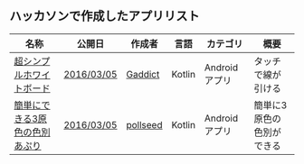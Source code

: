 ## ハッカソンで作成したアプリリスト

|名称|公開日|作成者|言語|カテゴリ|概要|
|---|---|---|---|---|---|
|[超シンプルホワイトボード](https://goo.gl/twvL6P)|[2016/03/05](https://goo.gl/56RkEu)|[Gaddict](https://github.com/Gaddict)|Kotlin|Androidアプリ|タッチで線が引ける|
|[簡単にできる3原色の色別あぷり](https://goo.gl/IeAyYK)|[2016/03/05](https://goo.gl/56RkEu)|[pollseed](https://github.com/pollseed)|Kotlin|Androidアプリ|簡単に3原色の色別ができる|

